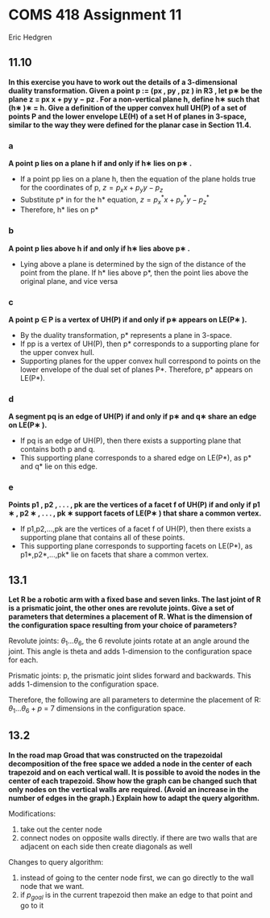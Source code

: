 # COMS 418 Assignment 11
Eric Hedgren

## 11.10
**In this exercise you have to work out the details of a 3-dimensional duality transformation. Given a point p := (px , py , pz ) in R3 , let p∗ be the plane z = px x + py y − pz . For a non-vertical plane h, define h∗ such that (h∗ )∗ = h. Give a definition of the upper convex hull UH(P) of a set of points P and the lower envelope LE(H) of a set H of planes in 3-space, similar to the way they were defined for the planar case in Section 11.4.**
### a
**A point p lies on a plane h if and only if h∗ lies on p∗ .**
- If a point pp lies on a plane h, then the equation of the plane holds true for the coordinates of p, $z=p_{x}x+p_{y}y-p_z$
- Substitute p* in for the h* equation, $z=p_{x}^*x+p_{y}^*y-p_z^*$
- Therefore, h* lies on p*
### b
**A point p lies above h if and only if h∗ lies above p∗ .**
- Lying above a plane is determined by the sign of the distance of the point from the plane. If h* lies above p*, then the point lies above the original plane, and vice versa
### c
**A point p ∈ P is a vertex of UH(P) if and only if p∗ appears on LE(P∗ ).**
- By the duality transformation, p* represents a plane in 3-space.
- If pp is a vertex of UH(P), then p* corresponds to a supporting plane for the upper convex hull.
- Supporting planes for the upper convex hull correspond to points on the lower envelope of the dual set of planes P*. Therefore, p* appears on LE(P*).
### d
**A segment pq is an edge of UH(P) if and only if p∗ and q∗ share an edge on LE(P∗ ).**
- If pq is an edge of UH(P), then there exists a supporting plane that contains both p and q.
- This supporting plane corresponds to a shared edge on LE(P*), as p* and q* lie on this edge.
### e
**Points p1 , p2 , . . . , pk are the vertices of a facet f of UH(P) if and only if p1 ∗ , p2 ∗ , . . . , pk ∗ support facets of LE(P∗ ) that share a common vertex.**
- If p1,p2,...,pk are the vertices of a facet f of UH(P), then there exists a supporting plane that contains all of these points.
- This supporting plane corresponds to supporting facets on LE(P*), as p1*,p2*,...,pk*​ lie on facets that share a common vertex.

## 13.1
**Let R be a robotic arm with a fixed base and seven links. The last joint of R is a prismatic joint, the other ones are revolute joints. Give a set of parameters that determines a placement of R. What is the dimension of the configuration space resulting from your choice of parameters?**

Revolute joints:
$\theta_{1}...\theta_{6}$, the 6 revolute joints rotate at an angle around the joint. This angle is theta and adds 1-dimension to the configuration space for each.

Prismatic joints:
p, the prismatic joint slides forward and backwards. This adds 1-dimension to the configuration space.

Therefore, the following are all parameters to determine the placement of R: $\theta_{1}...\theta_{6} + p$ = 7 dimensions in the configuration space.


## 13.2
**In the road map Groad that was constructed on the trapezoidal decomposition of the free space we added a node in the center of each trapezoid and on each vertical wall. It is possible to avoid the nodes in the center of each trapezoid. Show how the graph can be changed such that only nodes on the vertical walls are required. (Avoid an increase in the number of edges in the graph.) Explain how to adapt the query algorithm.**

Modifications:
1. take out the center node
2. connect nodes on opposite walls directly. if there are two walls that are adjacent on each side then create diagonals as well

Changes to query algorithm:
1. instead of going to the center node first, we can go directly to the wall node that we want.
2. if $p_{goal}$ is in the current trapezoid then make an edge to that point and go to it